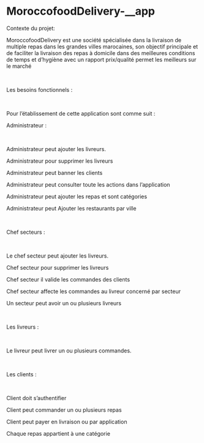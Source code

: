 # MoroccofoodDelivery-__app


Contexte du projet: 

MoroccofoodDelivery est une société spécialisée dans la livraison de multiple repas dans les grandes villes marocaines, son objectif principale et de faciliter la livraison des repas à domicile dans des meilleures conditions de temps et d’hygiène avec un rapport prix/qualité permet les meilleurs sur le marché

​

Les besoins fonctionnels :

​

Pour l’établissement de cette application sont comme suit :

Administrateur :

​

Administrateur peut ajouter les livreurs.

Administrateur pour supprimer les livreurs

Administrateur peut banner les clients

Administrateur peut consulter toute les actions dans l’application

Administrateur peut ajouter les repas et sont catégories

Administrateur peut Ajouter les restaurants par ville

​

Chef secteurs :

​

Le chef secteur peut ajouter les livreurs.

Chef secteur pour supprimer les livreurs

Chef secteur il valide les commandes des clients

Chef secteur affecte les commandes au livreur concerné par secteur

Un secteur peut avoir un ou plusieurs livreurs

​

Les livreurs :

​

Le livreur peut livrer un ou plusieurs commandes.

​

Les clients :

​

Client doit s’authentifier

Client peut commander un ou plusieurs repas

Client peut payer en livraison ou par application

Chaque repas appartient à une catégorie

​